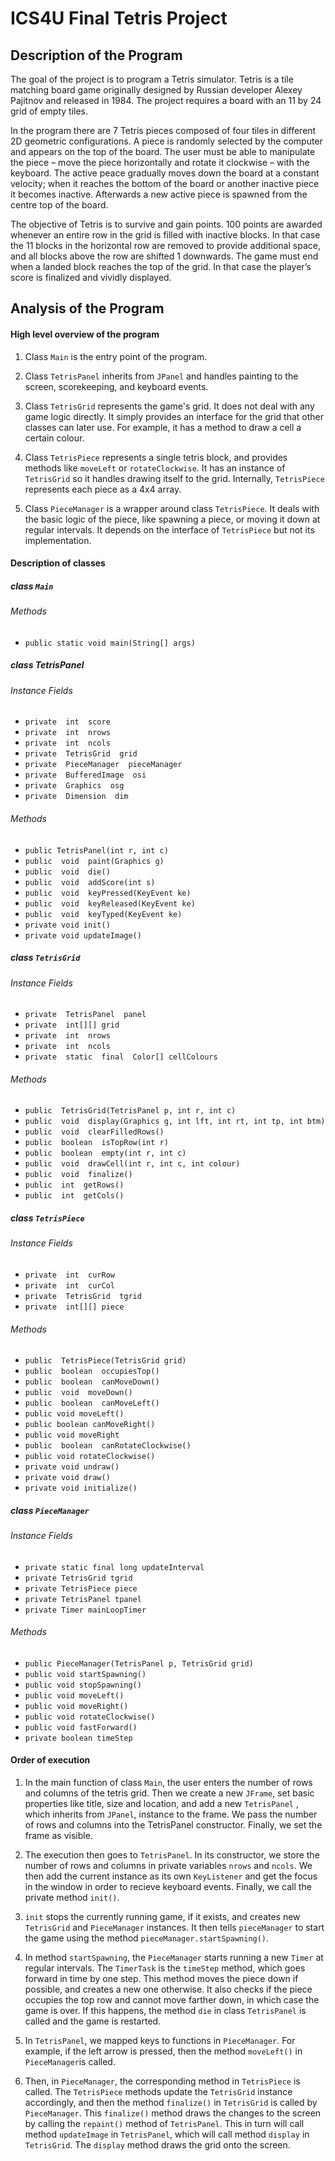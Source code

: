 # ICS4U Final Tetris Project

## Description of the Program

The goal of the project is to program a Tetris simulator. Tetris is a tile matching board game originally designed by Russian developer Alexey Pajitnov and released in 1984. The project requires a board with an 11 by 24 grid of empty tiles.

In the program there are 7 Tetris pieces composed of four tiles in different 2D geometric configurations. A piece is randomly selected by the computer and appears on the top of the board. The user must be able to manipulate the piece – move the piece horizontally and rotate it clockwise – with the keyboard. The active peace gradually moves down the board at a constant velocity; when it reaches the bottom of the board or another inactive piece it becomes inactive. Afterwards a new active piece is spawned from the centre top of the board.

The objective of Tetris is to survive and gain points. 100 points are awarded whenever an entire row in the grid is filled with inactive blocks. In that case the 11 blocks in the horizontal row are removed to provide additional space, and all blocks above the row are shifted 1 downwards. The game must end when a landed block reaches the top of the grid. In that case the player’s score is finalized and vividly displayed.

## Analysis of the Program

#### High level overview of the program

1. Class `Main` is the entry point of the program.

2. Class `TetrisPanel` inherits from `JPanel` and handles painting to the screen, scorekeeping, and keyboard events.

3. Class `TetrisGrid` represents the game's grid. It does not deal with any game logic directly. It simply provides an interface for the grid that other classes can later use. For example, it has a method to draw a cell a certain colour.

4. Class `TetrisPiece` represents a single tetris block, and provides methods like `moveLeft` or `rotateClockwise`. It has an instance of `TetrisGrid` so it handles drawing itself to the grid. Internally, `TetrisPiece` represents each piece as a 4x4 array.

5. Class `PieceManager` is a wrapper around class `TetrisPiece`. It deals with the basic logic of the piece, like spawning a piece, or moving it down at regular intervals. It depends on the interface of `TetrisPiece` but not its implementation.

#### Description of classes

 ##### class `Main`
 ###### Methods

 - `public static void main(String[] args)`

##### class TetrisPanel
###### Instance Fields

 - `private  int  score`
 - `private  int  nrows`
 - `private  int  ncols`
 - `private  TetrisGrid  grid`
 - `private  PieceManager  pieceManager`
 - `private  BufferedImage  osi`
 - `private  Graphics  osg`
 - `private  Dimension  dim`
 ###### Methods
 
 - `public TetrisPanel(int r, int c)`
 - `public  void  paint(Graphics g)`
 - `public  void  die()`
 - `public  void  addScore(int s)`
 - `public  void  keyPressed(KeyEvent ke)`
 - `public  void  keyReleased(KeyEvent ke)`
 - `public  void  keyTyped(KeyEvent ke)`
 - `private void init()`
 - `private void updateImage()`

##### class `TetrisGrid`
###### Instance Fields

 - `private  TetrisPanel  panel`
 - `private  int[][] grid`
 - `private  int  nrows`
 - `private  int  ncols`
 - `private  static  final  Color[] cellColours`
 ###### Methods
 
 - `public  TetrisGrid(TetrisPanel p, int r, int c)`
 - `public  void  display(Graphics g, int lft, int rt, int tp, int btm)`
 - `public  void  clearFilledRows()`
 - `public  boolean  isTopRow(int r)`
 - `public  boolean  empty(int r, int c)`
 - `public  void  drawCell(int r, int c, int colour)`
 - `public  void  finalize()`
 - `public  int  getRows()`
 - `public  int  getCols()`

##### class `TetrisPiece`
###### Instance Fields

 - `private  int  curRow`
 - `private  int  curCol`
 - `private  TetrisGrid  tgrid`
 - `private  int[][] piece`
###### Methods
 - `public  TetrisPiece(TetrisGrid grid)`
 - `public  boolean  occupiesTop()`
 - `public  boolean  canMoveDown()`
 - `public  void  moveDown()`
 - `public  boolean  canMoveLeft()`
 - `public void moveLeft()`
 - `public boolean canMoveRight()`
 - `public void moveRight`
 - `public  boolean  canRotateClockwise()`
 - `public void rotateClockwise()`
 - `private void undraw()`
 - `private void draw()`
 - `private void initialize()`

##### class `PieceManager`
###### Instance Fields

 - `private static final long updateInterval`
 - `private TetrisGrid tgrid`
 - `private TetrisPiece piece`
 - `private TetrisPanel tpanel`
 - `private Timer mainLoopTimer`
###### Methods
 - `public PieceManager(TetrisPanel p, TetrisGrid grid)`
 - `public void startSpawning()`
 - `public void stopSpawning()`
 - `public void moveLeft()`
 - `public void moveRight()`
 - `public void rotateClockwise()`
 - `public void fastForward()`
 - `private boolean timeStep`

#### Order of execution

1. In the main function of class `Main`, the user enters the number of rows and columns of the tetris grid. Then we create a new `JFrame`, set basic properties like title, size and location, and add a new `TetrisPanel` , which inherits from `JPanel`, instance to the frame. We pass the number of rows and columns into the TetrisPanel constructor. Finally, we set the frame as visible.

2. The execution then goes to `TetrisPanel`. In its constructor, we store the number of rows and columns in private variables `nrows` and `ncols`. We then add the current instance as its own `KeyListener` and get the focus in the window in order to recieve keyboard events. Finally, we call the private method `init()`.

3. `init` stops the currently running game, if it exists, and creates new `TetrisGrid` and `PieceManager` instances. It then tells `pieceManager` to start the game using the method `pieceManager.startSpawning()`.

4. In method `startSpawning`, the `PieceManager` starts running a new `Timer` at regular intervals. The `TimerTask` is the `timeStep` method, which goes forward in time by one step. This method moves the piece down if possible, and creates a new one otherwise. It also checks if the piece occupies the top row and cannot move farther down, in which case the game is over. If this happens, the method `die` in class `TetrisPanel` is called and the game is restarted.

5. In `TetrisPanel`, we mapped keys to functions in `PieceManager`. For example, if the left arrow is pressed, then the method `moveLeft()` in `PieceManager`is called.

6. Then, in `PieceManager`, the corresponding method in `TetrisPiece` is called. The `TetrisPiece` methods update the `TetrisGrid` instance accordingly, and then the method `finalize()` in `TetrisGrid` is called by `PieceManager`. This `finalize()` method draws the changes to the screen by calling the `repaint()` method of `TetrisPanel`. This in turn will call method `updateImage` in `TetrisPanel`, which will call method `display` in `TetrisGrid`. The `display` method draws the grid onto the screen.
